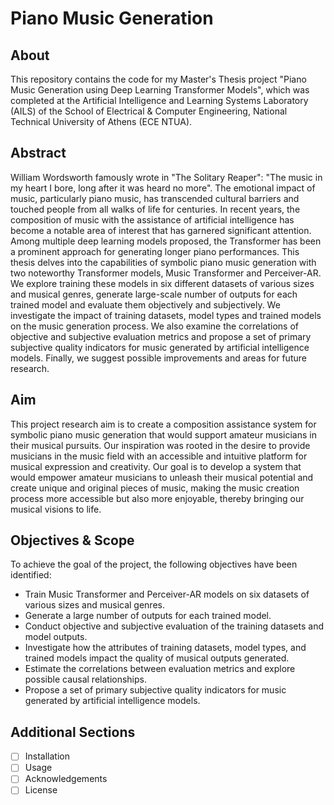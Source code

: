 # Piano Music Generation 

## About
This repository contains the code for my Master's Thesis project "Piano Music Generation using Deep Learning Transformer Models", which was completed at the Artificial Intelligence and Learning Systems Laboratory (AILS) of the School of Electrical & Computer Engineering, National Technical University of Athens (ECE NTUA).

## Abstract
William Wordsworth famously wrote in "The Solitary Reaper": "The music in my heart I bore, long after it was heard no more". The emotional impact of music, particularly piano music, has transcended cultural barriers and touched people from all walks of life for centuries. In recent years, the composition of music with the assistance of artificial intelligence has become a notable area of interest that has garnered significant attention. Among multiple deep learning models proposed, the Transformer has been a prominent approach for generating longer piano performances. This thesis delves into the capabilities of symbolic piano music generation with two noteworthy Transformer models, Music Transformer and Perceiver-AR. We explore training these models in six different datasets of various sizes and musical genres, generate large-scale number of outputs for each trained model and evaluate them objectively and subjectively. We investigate the impact of training datasets, model types and trained models on the music generation process. We also examine the correlations of objective and subjective evaluation metrics and propose a set of primary subjective quality indicators for music generated by artificial intelligence models. Finally, we suggest possible improvements and areas for future research.

## Aim
This project research aim is to create a composition assistance system for symbolic piano music generation that would support amateur musicians in their musical pursuits. Our inspiration was rooted in the desire to provide musicians in the music field with an accessible and intuitive platform for musical expression and creativity. Our goal is to develop a system that would empower amateur musicians to unleash their musical potential and create unique and original pieces of music, making the music creation process more accessible but also more enjoyable, thereby bringing our musical visions to life.

## Objectives & Scope
To achieve the goal of the project, the following objectives have been identified:
* Train Music Transformer and Perceiver-AR models on six datasets of various sizes and musical genres.
* Generate a large number of outputs for each trained model.
* Conduct objective and subjective evaluation of the training datasets and model outputs.
* Investigate how the attributes of training datasets, model types, and trained models impact the quality of musical outputs generated.
* Estimate the correlations between evaluation metrics and explore possible causal relationships.
* Propose a set of primary subjective quality indicators for music generated by artificial intelligence models.

## Additional Sections
- [ ] Installation
- [ ] Usage
- [ ] Acknowledgements
- [ ] License

